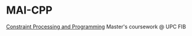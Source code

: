 # MAI-CPP
 [Constraint Processing and Programming](https://www.fib.upc.edu/en/studies/masters/master-artificial-intelligence/curriculum/syllabus/CPP-MAI) Master's coursework @ UPC FIB

